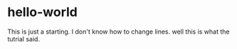# hello-world
This is just a starting. 
I don't know how to change lines.
well this is what the tutrial said.
